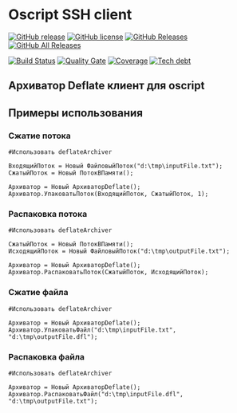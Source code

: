# Oscript SSH client 

[![GitHub release](https://img.shields.io/github/release/ArKuznetsov/oscript-deflate.svg?style=flat-square)](https://github.com/ArKuznetsov/oscript-deflate/releases)
[![GitHub license](https://img.shields.io/github/license/ArKuznetsov/oscript-deflate.svg?style=flat-square)](https://github.com/ArKuznetsov/oscript-deflate/blob/develop/LICENSE)
[![GitHub Releases](https://img.shields.io/github/downloads/ArKuznetsov/oscript-deflate/latest/total?style=flat-square)](https://github.com/ArKuznetsov/oscript-deflate/releases)
[![GitHub All Releases](https://img.shields.io/github/downloads/ArKuznetsov/oscript-deflate/total?style=flat-square)](https://github.com/ArKuznetsov/oscript-deflate/releases)

[![Build Status](https://img.shields.io/github/workflow/status/ArKuznetsov/oscript-deflate/%D0%9A%D0%BE%D0%BD%D1%82%D1%80%D0%BE%D0%BB%D1%8C%20%D0%BA%D0%B0%D1%87%D0%B5%D1%81%D1%82%D0%B2%D0%B0)](https://github.com/arkuznetsov/oscript-deflate/actions/)
[![Quality Gate](https://open.checkbsl.org/api/project_badges/measure?project=oscript-deflate&metric=alert_status)](https://open.checkbsl.org/dashboard/index/oscript-deflate)
[![Coverage](https://open.checkbsl.org/api/project_badges/measure?project=oscript-deflate&metric=coverage)](https://open.checkbsl.org/dashboard/index/oscript-deflate)
[![Tech debt](https://open.checkbsl.org/api/project_badges/measure?project=oscript-deflate&metric=sqale_index)](https://open.checkbsl.org/dashboard/index/oscript-deflate)

## Архиватор Deflate клиент для oscript

## Примеры использования

### Сжатие потока

```bsl
#Использовать deflateArchiver

ВходящийПоток = Новый ФайловыйПоток("d:\tmp\inputFile.txt");
СжатыйПоток = Новый ПотокВПамяти();

Архиватор = Новый АрхиваторDeflate();
Архиватор.УпаковатьПоток(ВходящийПоток, СжатыйПоток, 1);

```

### Распаковка потока

```bsl
#Использовать deflateArchiver

СжатыйПоток = Новый ПотокВПамяти();
ИсходящийПоток = Новый ФайловыйПоток("d:\tmp\outputFile.txt");

Архиватор = Новый АрхиваторDeflate();
Архиватор.РаспаковатьПоток(СжатыйПоток, ИсходящийПоток);

```

### Сжатие файла

```bsl
#Использовать deflateArchiver
 
Архиватор = Новый АрхиваторDeflate();
Архиватор.УпаковатьФайл("d:\tmp\inputFile.txt", "d:\tmp\outputFile.dfl");

```

### Распаковка файла

```bsl
#Использовать deflateArchiver

Архиватор = Новый АрхиваторDeflate();
Архиватор.РаспаковатьФайл("d:\tmp\inputFile.dfl", "d:\tmp\outputFile.txt");

```

